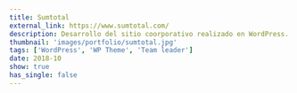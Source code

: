 ```yaml
---
title: Sumtotal
external_link: https://www.sumtotal.com/
description: Desarrollo del sitio coorporativo realizado en WordPress. Importación y adaptación de base de datos de sitio existente. Manejo de equipo.
thumbnail: 'images/portfolio/sumtotal.jpg'
tags: ['WordPress', 'WP Theme', 'Team leader']
date: 2018-10
show: true
has_single: false
---
```

